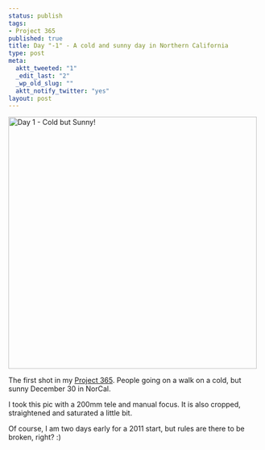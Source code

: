 ```yaml
--- 
status: publish
tags: 
- Project 365
published: true
title: Day "-1" - A cold and sunny day in Northern California
type: post
meta: 
  aktt_tweeted: "1"
  _edit_last: "2"
  _wp_old_slug: ""
  aktt_notify_twitter: "yes"
layout: post
---
```

<a href="http://www.flickr.com/photos/freeed/5308211573/" title="Day 1 - Cold but Sunny! by Fred​, on Flickr"><img src="http://farm6.static.flickr.com/5041/5308211573_dc2deba3cd.jpg" width="493" height="500" alt="Day 1 - Cold but Sunny!" /></a>

The first shot in my <a href="http://fredericiana.com/2010/12/31/my-project-365/">Project 365</a>. People going on a walk on a cold, but sunny December 30 in NorCal.

I took this pic with a 200mm tele and manual focus. It is also cropped, straightened and saturated a little bit.

Of course, I am two days early for a 2011 start, but rules are there to be broken, right? :)
